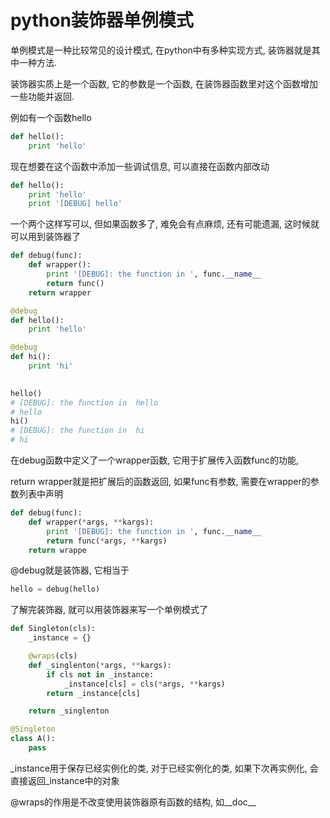 # python装饰器单例模式

单例模式是一种比较常见的设计模式, 在python中有多种实现方式, 装饰器就是其中一种方法.

装饰器实质上是一个函数, 它的参数是一个函数, 在装饰器函数里对这个函数增加一些功能并返回.

例如有一个函数hello

```python
def hello():
    print 'hello'
```

现在想要在这个函数中添加一些调试信息, 可以直接在函数内部改动

```python
def hello():
    print 'hello'
    print '[DEBUG] hello'
```

一个两个这样写可以,  但如果函数多了, 难免会有点麻烦, 还有可能遗漏, 这时候就可以用到装饰器了

```python
def debug(func):
    def wrapper():
    	print '[DEBUG]: the function in ', func.__name__
        return func()
    return wrapper

@debug
def hello():
    print 'hello' 

@debug
def hi():
	print 'hi'
	

hello()
# [DEBUG]: the function in  hello
# hello
hi()
# [DEBUG]: the function in  hi
# hi
```

在debug函数中定义了一个wrapper函数, 它用于扩展传入函数func的功能, 

return wrapper就是把扩展后的函数返回, 如果func有参数, 需要在wrapper的参数列表中声明

```python
def debug(func):
    def wrapper(*args, **kargs):
    	print '[DEBUG]: the function in ', func.__name__
        return func(*args, **kargs)
    return wrappe
```



@debug就是装饰器, 它相当于

```python
hello = debug(hello)
```

了解完装饰器, 就可以用装饰器来写一个单例模式了

````python
def Singleton(cls):
    _instance = {}

    @wraps(cls)
    def _singlenton(*args, **kargs):
        if cls not in _instance:
            _instance[cls] = cls(*args, **kargs)
        return _instance[cls]

    return _singlenton

@Singleton
class A():
	pass
````

_instance用于保存已经实例化的类, 对于已经实例化的类, 如果下次再实例化, 会直接返回\_instance中的对象

@wraps的作用是不改变使用装饰器原有函数的结构, 如\_\_doc\_\_

